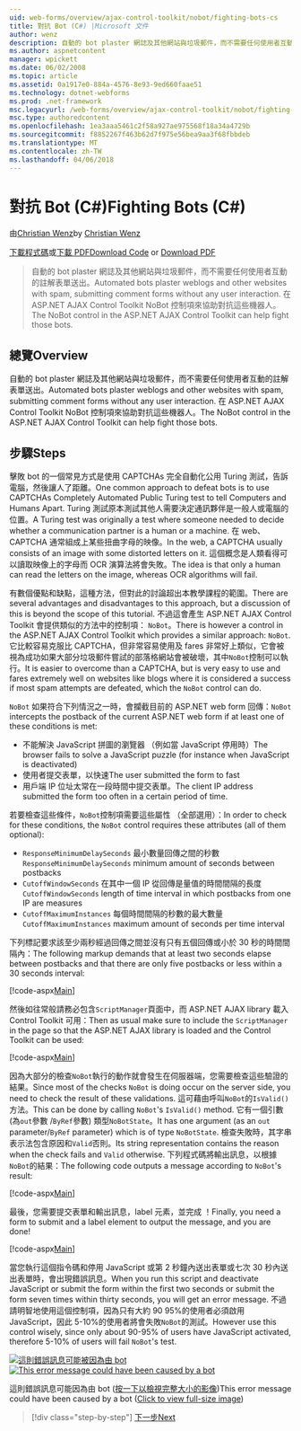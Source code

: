 ```yaml
---
uid: web-forms/overview/ajax-control-toolkit/nobot/fighting-bots-cs
title: 對抗 Bot (C#) |Microsoft 文件
author: wenz
description: 自動的 bot plaster 網誌及其他網站與垃圾郵件，而不需要任何使用者互動的註解表單送出。 在 ASP.NET AJAX Con NoBot 控制...
ms.author: aspnetcontent
manager: wpickett
ms.date: 06/02/2008
ms.topic: article
ms.assetid: 0a1917e0-884a-4576-8e93-9ed660faae51
ms.technology: dotnet-webforms
ms.prod: .net-framework
msc.legacyurl: /web-forms/overview/ajax-control-toolkit/nobot/fighting-bots-cs
msc.type: authoredcontent
ms.openlocfilehash: 1ea3aaa5461c2f58a927ae975568f18a34a4729b
ms.sourcegitcommit: f8852267f463b62d7f975e56bea9aa3f68fbbdeb
ms.translationtype: MT
ms.contentlocale: zh-TW
ms.lasthandoff: 04/06/2018
---
```

<a name="fighting-bots-c"></a><span data-ttu-id="fcf27-104">對抗 Bot (C#)</span><span class="sxs-lookup"><span data-stu-id="fcf27-104">Fighting Bots (C#)</span></span>
====================
<span data-ttu-id="fcf27-105">由[Christian Wenz](https://github.com/wenz)</span><span class="sxs-lookup"><span data-stu-id="fcf27-105">by [Christian Wenz](https://github.com/wenz)</span></span>

<span data-ttu-id="fcf27-106">[下載程式碼](http://download.microsoft.com/download/9/3/f/93f8daea-bebd-4821-833b-95205389c7d0/NoBot0.cs.zip)或[下載 PDF](http://download.microsoft.com/download/b/6/a/b6ae89ee-df69-4c87-9bfb-ad1eb2b23373/nobot0CS.pdf)</span><span class="sxs-lookup"><span data-stu-id="fcf27-106">[Download Code](http://download.microsoft.com/download/9/3/f/93f8daea-bebd-4821-833b-95205389c7d0/NoBot0.cs.zip) or [Download PDF](http://download.microsoft.com/download/b/6/a/b6ae89ee-df69-4c87-9bfb-ad1eb2b23373/nobot0CS.pdf)</span></span>

> <span data-ttu-id="fcf27-107">自動的 bot plaster 網誌及其他網站與垃圾郵件，而不需要任何使用者互動的註解表單送出。</span><span class="sxs-lookup"><span data-stu-id="fcf27-107">Automated bots plaster weblogs and other websites with spam, submitting comment forms without any user interaction.</span></span> <span data-ttu-id="fcf27-108">在 ASP.NET AJAX Control Toolkit NoBot 控制項來協助對抗這些機器人。</span><span class="sxs-lookup"><span data-stu-id="fcf27-108">The NoBot control in the ASP.NET AJAX Control Toolkit can help fight those bots.</span></span>


## <a name="overview"></a><span data-ttu-id="fcf27-109">總覽</span><span class="sxs-lookup"><span data-stu-id="fcf27-109">Overview</span></span>

<span data-ttu-id="fcf27-110">自動的 bot plaster 網誌及其他網站與垃圾郵件，而不需要任何使用者互動的註解表單送出。</span><span class="sxs-lookup"><span data-stu-id="fcf27-110">Automated bots plaster weblogs and other websites with spam, submitting comment forms without any user interaction.</span></span> <span data-ttu-id="fcf27-111">在 ASP.NET AJAX Control Toolkit NoBot 控制項來協助對抗這些機器人。</span><span class="sxs-lookup"><span data-stu-id="fcf27-111">The NoBot control in the ASP.NET AJAX Control Toolkit can help fight those bots.</span></span>

## <a name="steps"></a><span data-ttu-id="fcf27-112">步驟</span><span class="sxs-lookup"><span data-stu-id="fcf27-112">Steps</span></span>

<span data-ttu-id="fcf27-113">擊敗 bot 的一個常見方式是使用 CAPTCHAs 完全自動化公用 Turing 測試，告訴電腦，然後讓人了距離。</span><span class="sxs-lookup"><span data-stu-id="fcf27-113">One common approach to defeat bots is to use CAPTCHAs Completely Automated Public Turing test to tell Computers and Humans Apart.</span></span> <span data-ttu-id="fcf27-114">Turing 測試原本測試其他人需要決定通訊夥伴是一般人或電腦的位置。</span><span class="sxs-lookup"><span data-stu-id="fcf27-114">A Turing test was originally a test where someone needed to decide whether a communication partner is a human or a machine.</span></span> <span data-ttu-id="fcf27-115">在 web、 CAPTCHA 通常組成上某些扭曲字母的映像。</span><span class="sxs-lookup"><span data-stu-id="fcf27-115">In the web, a CAPTCHA usually consists of an image with some distorted letters on it.</span></span> <span data-ttu-id="fcf27-116">這個概念是人類看得可以讀取映像上的字母而 OCR 演算法將會失敗。</span><span class="sxs-lookup"><span data-stu-id="fcf27-116">The idea is that only a human can read the letters on the image, whereas OCR algorithms will fail.</span></span>

<span data-ttu-id="fcf27-117">有數個優點和缺點，這種方法，但對此的討論超出本教學課程的範圍。</span><span class="sxs-lookup"><span data-stu-id="fcf27-117">There are several advantages and disadvantages to this approach, but a discussion of this is beyond the scope of this tutorial.</span></span> <span data-ttu-id="fcf27-118">不過這會產生 ASP.NET AJAX Control Toolkit 會提供類似的方法中的控制項： `NoBot`。</span><span class="sxs-lookup"><span data-stu-id="fcf27-118">There is however a control in the ASP.NET AJAX Control Toolkit which provides a similar approach: `NoBot`.</span></span> <span data-ttu-id="fcf27-119">它比較容易克服比 CAPTCHA，但非常容易使用及 fares 非常好上類似，它會被視為成功如果大部分垃圾郵件嘗試的部落格網站會被破壞，其中`NoBot`控制可以執行。</span><span class="sxs-lookup"><span data-stu-id="fcf27-119">It is easier to overcome than a CAPTCHA, but is very easy to use and fares extremely well on websites like blogs where it is considered a success if most spam attempts are defeated, which the `NoBot` control can do.</span></span>

<span data-ttu-id="fcf27-120">`NoBot` 如果符合下列情況之一時，會攔截目前的 ASP.NET web form 回傳：</span><span class="sxs-lookup"><span data-stu-id="fcf27-120">`NoBot` intercepts the postback of the current ASP.NET web form if at least one of these conditions is met:</span></span>

- <span data-ttu-id="fcf27-121">不能解決 JavaScript 拼圖的瀏覽器 （例如當 JavaScript 停用時）</span><span class="sxs-lookup"><span data-stu-id="fcf27-121">The browser fails to solve a JavaScript puzzle (for instance when JavaScript is deactivated)</span></span>
- <span data-ttu-id="fcf27-122">使用者提交表單，以快速</span><span class="sxs-lookup"><span data-stu-id="fcf27-122">The user submitted the form to fast</span></span>
- <span data-ttu-id="fcf27-123">用戶端 IP 位址太常在一段時間中提交表單。</span><span class="sxs-lookup"><span data-stu-id="fcf27-123">The client IP address submitted the form too often in a certain period of time.</span></span>

<span data-ttu-id="fcf27-124">若要檢查這些條件，`NoBot`控制項需要這些屬性 （全部選用）：</span><span class="sxs-lookup"><span data-stu-id="fcf27-124">In order to check for these conditions, the `NoBot` control requires these attributes (all of them optional):</span></span>

- <span data-ttu-id="fcf27-125">`ResponseMinimumDelaySeconds` 最小數量回傳之間的秒數</span><span class="sxs-lookup"><span data-stu-id="fcf27-125">`ResponseMinimumDelaySeconds` minimum amount of seconds between postbacks</span></span>
- <span data-ttu-id="fcf27-126">`CutoffWindowSeconds` 在其中一個 IP 從回傳是量值的時間間隔的長度</span><span class="sxs-lookup"><span data-stu-id="fcf27-126">`CutoffWindowSeconds` length of time interval in which postbacks from one IP are measures</span></span>
- <span data-ttu-id="fcf27-127">`CutoffMaximumInstances` 每個時間間隔的秒數的最大數量</span><span class="sxs-lookup"><span data-stu-id="fcf27-127">`CutoffMaximumInstances` maximum amount of seconds per time interval</span></span>

<span data-ttu-id="fcf27-128">下列標記要求該至少兩秒經過回傳之間並沒有只有五個回傳或小於 30 秒的時間間隔內：</span><span class="sxs-lookup"><span data-stu-id="fcf27-128">The following markup demands that at least two seconds elapse between postbacks and that there are only five postbacks or less within a 30 seconds interval:</span></span>

[!code-aspx[Main](fighting-bots-cs/samples/sample1.aspx)]

<span data-ttu-id="fcf27-129">然後如往常般請務必包含`ScriptManager`頁面中，而 ASP.NET AJAX library 載入 Control Toolkit 可用：</span><span class="sxs-lookup"><span data-stu-id="fcf27-129">Then as usual make sure to include the `ScriptManager` in the page so that the ASP.NET AJAX library is loaded and the Control Toolkit can be used:</span></span>

[!code-aspx[Main](fighting-bots-cs/samples/sample2.aspx)]

<span data-ttu-id="fcf27-130">因為大部分的檢查`NoBot`執行的動作就會發生在伺服器端，您需要檢查這些驗證的結果。</span><span class="sxs-lookup"><span data-stu-id="fcf27-130">Since most of the checks `NoBot` is doing occur on the server side, you need to check the result of these validations.</span></span> <span data-ttu-id="fcf27-131">這可藉由呼叫`NoBot`的`IsValid()`方法。</span><span class="sxs-lookup"><span data-stu-id="fcf27-131">This can be done by calling `NoBot`'s `IsValid()` method.</span></span> <span data-ttu-id="fcf27-132">它有一個引數 (為`out`參數 /`ByRef`參數) 類型`NoBotState`。</span><span class="sxs-lookup"><span data-stu-id="fcf27-132">It has one argument (as an `out` parameter/`ByRef` parameter) which is of type `NoBotState`.</span></span> <span data-ttu-id="fcf27-133">檢查失敗時，其字串表示法包含原因和`Valid`否則。</span><span class="sxs-lookup"><span data-stu-id="fcf27-133">Its string representation contains the reason when the check fails and `Valid` otherwise.</span></span> <span data-ttu-id="fcf27-134">下列程式碼將輸出訊息，以根據`NoBot`的結果：</span><span class="sxs-lookup"><span data-stu-id="fcf27-134">The following code outputs a message according to `NoBot`'s result:</span></span>

[!code-aspx[Main](fighting-bots-cs/samples/sample3.aspx)]

<span data-ttu-id="fcf27-135">最後，您需要提交表單和輸出訊息，label 元素，並完成 ！</span><span class="sxs-lookup"><span data-stu-id="fcf27-135">Finally, you need a form to submit and a label element to output the message, and you are done!</span></span>

[!code-aspx[Main](fighting-bots-cs/samples/sample4.aspx)]

<span data-ttu-id="fcf27-136">當您執行這個指令碼和停用 JavaScript 或第 2 秒鐘內送出表單或七次 30 秒內送出表單時，會出現錯誤訊息。</span><span class="sxs-lookup"><span data-stu-id="fcf27-136">When you run this script and deactivate JavaScript or submit the form within the first two seconds or submit the form seven times within thirty seconds, you will get an error message.</span></span> <span data-ttu-id="fcf27-137">不過請明智地使用這個控制項，因為只有大約 90 95%的使用者必須啟用 JavaScript，因此 5-10%的使用者將會失敗`NoBot`的測試。</span><span class="sxs-lookup"><span data-stu-id="fcf27-137">However use this control wisely, since only about 90-95% of users have JavaScript activated, therefore 5-10% of users will fail `NoBot`'s test.</span></span>


<span data-ttu-id="fcf27-138">[![這則錯誤訊息可能被因為由 bot](fighting-bots-cs/_static/image2.png)](fighting-bots-cs/_static/image1.png)</span><span class="sxs-lookup"><span data-stu-id="fcf27-138">[![This error message could have been caused by a bot](fighting-bots-cs/_static/image2.png)](fighting-bots-cs/_static/image1.png)</span></span>

<span data-ttu-id="fcf27-139">這則錯誤訊息可能因為由 bot ([按一下以檢視完整大小的影像](fighting-bots-cs/_static/image3.png))</span><span class="sxs-lookup"><span data-stu-id="fcf27-139">This error message could have been caused by a bot ([Click to view full-size image](fighting-bots-cs/_static/image3.png))</span></span>

> [!div class="step-by-step"]
> [<span data-ttu-id="fcf27-140">下一步</span><span class="sxs-lookup"><span data-stu-id="fcf27-140">Next</span></span>](fighting-bots-vb.md)
